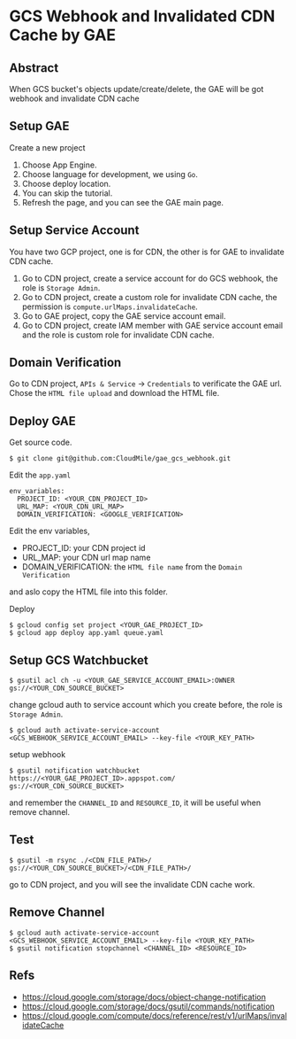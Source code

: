 # GCS Webhook and Invalidated CDN Cache by GAE

## Abstract
When GCS bucket's objects update/create/delete, the GAE will be got webhook and invalidate CDN cache

## Setup GAE

Create a new project
1. Choose App Engine.
2. Choose language for development, we using `Go`.
3. Choose deploy location.
4. You can skip the tutorial.
5. Refresh the page, and you can see the GAE main page.

## Setup Service Account
You have two GCP project, one is for CDN, the other is for GAE to invalidate CDN cache.
1. Go to CDN project, create a service account for do GCS webhook, the role is `Storage Admin`.
2. Go to CDN project, create a custom role for invalidate CDN cache, the permission is `compute.urlMaps.invalidateCache`.
3. Go to GAE project, copy the GAE service account email.
4. Go to CDN project, create IAM member with GAE service account email and the role is custom role for invalidate CDN cache.

## Domain Verification
Go to CDN project, `APIs & Service` -> `Credentials` to verificate the GAE url.
Chose the `HTML file upload` and download the HTML file.


## Deploy GAE
Get source code.
```
$ git clone git@github.com:CloudMile/gae_gcs_webhook.git
```

Edit the `app.yaml`
```
env_variables:
  PROJECT_ID: <YOUR_CDN_PROJECT_ID>
  URL_MAP: <YOUR_CDN_URL_MAP>
  DOMAIN_VERIFICATION: <GOOGLE_VERIFICATION>
```

Edit the env variables,
- PROJECT_ID: your CDN project id
- URL_MAP: your CDN url map name
- DOMAIN_VERIFICATION: the `HTML file name` from the `Domain Verification`

and aslo copy the HTML file into this folder.

Deploy
```
$ gcloud config set project <YOUR_GAE_PROJECT_ID>
$ gcloud app deploy app.yaml queue.yaml
```

## Setup GCS Watchbucket
```
$ gsutil acl ch -u <YOUR_GAE_SERVICE_ACCOUNT_EMAIL>:OWNER gs://<YOUR_CDN_SOURCE_BUCKET>
```

change gcloud auth to service account which you create before, the role is `Storage Admin`.
```
$ gcloud auth activate-service-account <GCS_WEBHOOK_SERVICE_ACCOUNT_EMAIL> --key-file <YOUR_KEY_PATH>
```

setup webhook
```
$ gsutil notification watchbucket https://<YOUR_GAE_PROJECT_ID>.appspot.com/ gs://<YOUR_CDN_SOURCE_BUCKET>
```
and remember the `CHANNEL_ID` and `RESOURCE_ID`, it will be useful when remove channel.

## Test
```
$ gsutil -m rsync ./<CDN_FILE_PATH>/ gs://<YOUR_CDN_SOURCE_BUCKET>/<CDN_FILE_PATH>/
```

go to CDN project, and you will see the invalidate CDN cache work.


## Remove Channel
```
$ gcloud auth activate-service-account <GCS_WEBHOOK_SERVICE_ACCOUNT_EMAIL> --key-file <YOUR_KEY_PATH>
$ gsutil notification stopchannel <CHANNEL_ID> <RESOURCE_ID>
```

## Refs
- https://cloud.google.com/storage/docs/object-change-notification
- https://cloud.google.com/storage/docs/gsutil/commands/notification
- https://cloud.google.com/compute/docs/reference/rest/v1/urlMaps/invalidateCache
